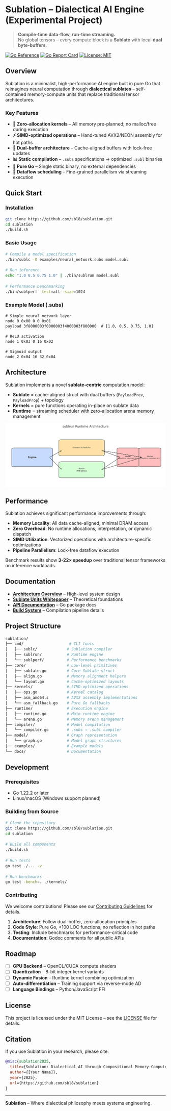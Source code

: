 # Sublation – Dialectical AI Engine (Experimental Project)

> **Compile‑time data‑flow, run‑time streaming.**  
> No global tensors – every compute block is a **Sublate** with local **dual byte‑buffers**.

[![Go Reference](https://pkg.go.dev/badge/github.com/sbl8/sublation.svg)](https://pkg.go.dev/github.com/sbl8/sublation)
[![Go Report Card](https://goreportcard.com/badge/github.com/sbl8/sublation)](https://goreportcard.com/report/github.com/sbl8/sublation)
[![License: MIT](https://img.shields.io/badge/License-MIT-yellow.svg)](https://opensource.org/licenses/MIT)

## Overview

Sublation is a minimalist, high-performance AI engine built in pure Go that reimagines neural computation through **dialectical sublates** – self-contained memory-compute units that replace traditional tensor architectures.

### Key Features

- **🚀 Zero-allocation kernels** – All memory pre-planned; no malloc/free during execution
- **⚡ SIMD-optimized operations** – Hand-tuned AVX2/NEON assembly for hot paths  
- **🔄 Dual-buffer architecture** – Cache-aligned buffers with lock-free updates
- **📊 Static compilation** – `.subs` specifications → optimized `.subl` binaries
- **🎯 Pure Go** – Single static binary, no external dependencies
- **🔗 Dataflow scheduling** – Fine-grained parallelism via streaming execution

## Quick Start

### Installation

```bash
git clone https://github.com/sbl8/sublation.git
cd sublation
./build.sh
```

### Basic Usage

```bash
# Compile a model specification
./bin/sublc -O examples/neural_network.subs model.subl

# Run inference
echo "1.0 0.5 0.75 1.0" | ./bin/sublrun model.subl

# Performance benchmarking
./bin/sublperf -test=all -size=1024
```

### Example Model (.subs)

```subs
# Simple neural network layer
node 0 0x00 0 0 0x01
payload 3f8000003f0000003f4000003f800000  # [1.0, 0.5, 0.75, 1.0]

# ReLU activation  
node 1 0x03 0 16 0x02

# Sigmoid output
node 2 0x04 16 32 0x04
```

## Architecture

Sublation implements a novel **sublate-centric** computation model:

- **Sublate** = cache-aligned struct with dual buffers (`PayloadPrev`, `PayloadProp`) + topology
- **Kernels** = pure functions operating in-place on sublate data
- **Runtime** = streaming scheduler with zero-allocation arena memory management

![Architecture Diagram](docs/diagrams/runtime_arch.png)

## Performance

Sublation achieves significant performance improvements through:

- **Memory Locality**: All data cache-aligned, minimal DRAM access
- **Zero Overhead**: No runtime allocations, interpretation, or dynamic dispatch
- **SIMD Utilization**: Vectorized operations with architecture-specific optimizations
- **Pipeline Parallelism**: Lock-free dataflow execution

Benchmark results show **3-22× speedup** over traditional tensor frameworks on inference workloads.

## Documentation

- **[Architecture Overview](docs/architecture_overview.md)** – High-level system design
- **[Sublate Units Whitepaper](docs/diagrams/sublate_units.md)** – Theoretical foundations
- **[API Documentation](https://pkg.go.dev/github.com/sbl8/sublation)** – Go package docs
- **[Build System](docs/build.md)** – Compilation pipeline details

## Project Structure

```bash
sublation/
├── cmd/                    # CLI tools
│   ├── sublc/             # Sublation compiler  
│   ├── sublrun/           # Runtime engine
│   └── sublperf/          # Performance benchmarks
├── core/                  # Low-level primitives
│   ├── sublate.go         # Core Sublate struct
│   ├── align.go           # Memory alignment helpers
│   └── layout.go          # Cache-optimized layouts  
├── kernels/               # SIMD-optimized operations
│   ├── ops.go             # Kernel catalog
│   ├── asm_amd64.s        # AVX2 assembly implementations
│   └── asm_fallback.go    # Pure Go fallbacks
├── runtime/               # Execution engine
│   ├── runtime.go         # Main runtime engine
│   └── arena.go           # Memory arena management
├── compiler/              # Model compilation
│   └── compiler.go        # .subs → .subl compiler
├── model/                 # Graph representation
│   └── graph.go           # Model graph structures
├── examples/              # Example models
└── docs/                  # Documentation
```

## Development

### Prerequisites

- Go 1.22.2 or later
- Linux/macOS (Windows support planned)

### Building from Source

```bash
# Clone the repository
git clone https://github.com/sbl8/sublation.git
cd sublation

# Build all components
./build.sh

# Run tests
go test ./... -v

# Run benchmarks
go test -bench=. ./kernels/
```

### Contributing

We welcome contributions! Please see our [Contributing Guidelines](CONTRIBUTING.md) for details.

1. **Architecture**: Follow dual-buffer, zero-allocation principles
2. **Code Style**: Pure Go, <100 LOC functions, no reflection in hot paths
3. **Testing**: Include benchmarks for performance-critical code
4. **Documentation**: Godoc comments for all public APIs

## Roadmap

- [ ] **GPU Backend** – OpenCL/CUDA compute shaders
- [ ] **Quantization** – 8-bit integer kernel variants  
- [ ] **Dynamic Fusion** – Runtime kernel combining optimization
- [ ] **Auto-differentiation** – Training support via reverse-mode AD
- [ ] **Language Bindings** – Python/JavaScript FFI

## License

This project is licensed under the MIT License – see the [LICENSE](LICENSE) file for details.

## Citation

If you use Sublation in your research, please cite:

```bibtex
@misc{sublation2025,
  title={Sublation: Dialectical AI through Compositional Memory-Compute Units},
  author={[Your Name]},
  year={2025},
  url={https://github.com/sbl8/sublation}
}
```

---

**Sublation** – Where dialectical philosophy meets systems engineering.
